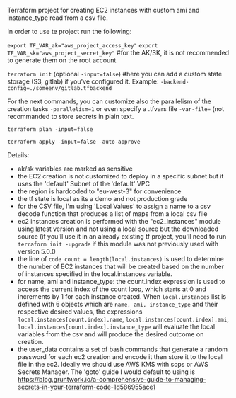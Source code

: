Terraform project for creating EC2 instances with custom ami and instance_type read from a csv file.

In order to use te project run the following:

```export TF_VAR_ak="aws_project_access_key"```
```export TF_VAR_sk="aws_project_secret_key"``` #for the AK/SK, it is not recommended to generate them on the root account

```terraform init``` (optional ```-input=false```) #here you can add a custom state storage (S3, gitlab) if you've configured it. Example: ```-backend-config=./someenv/gitlab.tfbackend```

For the next commands, you can customize also the parallelism of the creation tasks ```-parallelism=1``` or even specify a .tfvars file ```-var-file=``` (not recommanded to store secrets in plain text.

```terraform plan -input=false```

```terraform apply -input=false -auto-approve```

Details:
- ak/sk variables are marked as sensitive
- the EC2 creation is not customized to deploy in a specific subnet but it uses the 'default' Subnet of the 'default' VPC
- the region is hardcoded to "eu-west-3" for convenience
- the tf state is local as its a demo and not production grade
- for the CSV file, I'm using 'Local Values' to assign a name to a csv decode function that produces a list of maps from a local csv file
- ec2 instances creation is performed with the "ec2_instances" module using latest version and not using a local source but the downloaded source (if you'll use it in an already existing tf project, you'll need to run ```terraform init -upgrade``` if this module was not previously used with version 5.0.0
- the line of ```code count = length(local.instances)``` is used to determine the number of EC2 instances that will be created based on the number of instances specified in the local.instances variable.
- for name, ami and instance_type: the count.index expression is used to access the current index of the count loop, which starts at 0 and increments by 1 for each instance created. When ```local.instances``` list is defined with 6 objects which are ```name, ami, instance_type``` and their respective desired values, the expressions ```local.instances[count.index].name```, ```local.instances[count.index].ami```, ```local.instances[count.index].instance_type``` will evaluate the local variables from the csv and will produce the desired outcome on creation.
- the user_data contains a set of bash commands that generate a random password for each ec2 creation and encode it then store it to the local file in the ec2. Ideally  we should use AWS KMS with sops or AWS Secrets Manager. The 'goto' guide I would default to using is https://blog.gruntwork.io/a-comprehensive-guide-to-managing-secrets-in-your-terraform-code-1d586955ace1
